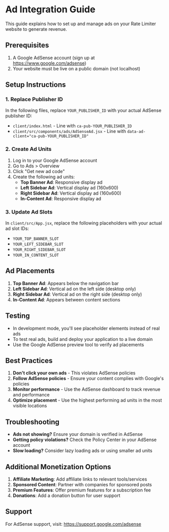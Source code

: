 # Ad Integration Guide

This guide explains how to set up and manage ads on your Rate Limiter website to generate revenue.

## Prerequisites

1. A Google AdSense account (sign up at https://www.google.com/adsense)
2. Your website must be live on a public domain (not localhost)

## Setup Instructions

### 1. Replace Publisher ID

In the following files, replace `YOUR_PUBLISHER_ID` with your actual AdSense publisher ID:

- `client/index.html` - Line with `ca-pub-YOUR_PUBLISHER_ID`
- `client/src/components/ads/AdSenseAd.jsx` - Line with `data-ad-client="ca-pub-YOUR_PUBLISHER_ID"`

### 2. Create Ad Units

1. Log in to your Google AdSense account
2. Go to Ads > Overview
3. Click "Get new ad code"
4. Create the following ad units:
   - **Top Banner Ad**: Responsive display ad
   - **Left Sidebar Ad**: Vertical display ad (160x600)
   - **Right Sidebar Ad**: Vertical display ad (160x600)
   - **In-Content Ad**: Responsive display ad

### 3. Update Ad Slots

In `client/src/App.jsx`, replace the following placeholders with your actual ad slot IDs:

- `YOUR_TOP_BANNER_SLOT`
- `YOUR_LEFT_SIDEBAR_SLOT`
- `YOUR_RIGHT_SIDEBAR_SLOT`
- `YOUR_IN_CONTENT_SLOT`

## Ad Placements

1. **Top Banner Ad**: Appears below the navigation bar
2. **Left Sidebar Ad**: Vertical ad on the left side (desktop only)
3. **Right Sidebar Ad**: Vertical ad on the right side (desktop only)
4. **In-Content Ad**: Appears between content sections

## Testing

- In development mode, you'll see placeholder elements instead of real ads
- To test real ads, build and deploy your application to a live domain
- Use the Google AdSense preview tool to verify ad placements

## Best Practices

1. **Don't click your own ads** - This violates AdSense policies
2. **Follow AdSense policies** - Ensure your content complies with Google's policies
3. **Monitor performance** - Use the AdSense dashboard to track revenue and performance
4. **Optimize placement** - Use the highest performing ad units in the most visible locations

## Troubleshooting

- **Ads not showing?** Ensure your domain is verified in AdSense
- **Getting policy violations?** Check the Policy Center in your AdSense account
- **Slow loading?** Consider lazy loading ads or using smaller ad units

## Additional Monetization Options

1. **Affiliate Marketing**: Add affiliate links to relevant tools/services
2. **Sponsored Content**: Partner with companies for sponsored posts
3. **Premium Features**: Offer premium features for a subscription fee
4. **Donations**: Add a donation button for user support

## Support

For AdSense support, visit: https://support.google.com/adsense
